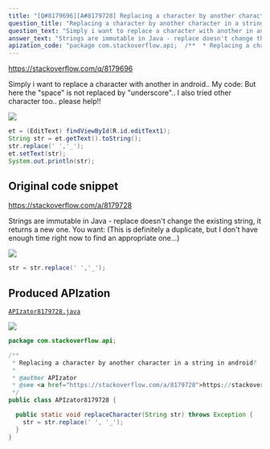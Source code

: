 ```yaml
---
title: "[Q#8179696][A#8179728] Replacing a character by another character in a string in android?"
question_title: "Replacing a character by another character in a string in android?"
question_text: "Simply i want to replace a character with another in android..  My code: But here the \"space\" is not replaced by \"underscore\".. I also tried other character too.. please help!!"
answer_text: "Strings are immutable in Java - replace doesn't change the existing string, it returns a new one. You want: (This is definitely a duplicate, but I don't have enough time right now to find an appropriate one...)"
apization_code: "package com.stackoverflow.api;  /**  * Replacing a character by another character in a string in android?  *  * @author APIzator  * @see <a href=\"https://stackoverflow.com/a/8179728\">https://stackoverflow.com/a/8179728</a>  */ public class APIzator8179728 {    public static void replaceCharacter(String str) throws Exception {     str = str.replace(' ', '_');   } }"
---
```


https://stackoverflow.com/q/8179696

Simply i want to replace a character with another in android.. 
My code:
But here the &quot;space&quot; is not replaced by &quot;underscore&quot;.. I also tried other character too..
please help!!


<div class="code-logo"><img src="/stackoverflow.png" /></div>

```java
et = (EditText) findViewById(R.id.editText1);
String str = et.getText().toString();
str.replace(' ','_');
et.setText(str);
System.out.println(str);
```


## Original code snippet

https://stackoverflow.com/a/8179728

Strings are immutable in Java - replace doesn&#x27;t change the existing string, it returns a new one. You want:
(This is definitely a duplicate, but I don&#x27;t have enough time right now to find an appropriate one...)

<div class="code-logo"><img src="/stackoverflow.png" /></div>

```java
str = str.replace(' ','_');
```

## Produced APIzation

[`APIzator8179728.java`](https://github.com/pasqualesalza/apization/raw/main/data/search/APIzator8179728.java)

<div class="code-logo"><img src="/apizator.png" /></div>

```java
package com.stackoverflow.api;

/**
 * Replacing a character by another character in a string in android?
 *
 * @author APIzator
 * @see <a href="https://stackoverflow.com/a/8179728">https://stackoverflow.com/a/8179728</a>
 */
public class APIzator8179728 {

  public static void replaceCharacter(String str) throws Exception {
    str = str.replace(' ', '_');
  }
}

```